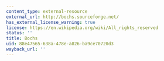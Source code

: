 ```yaml
---
content_type: external-resource
external_url: http://bochs.sourceforge.net/
has_external_license_warning: true
license: https://en.wikipedia.org/wiki/All_rights_reserved
status: ''
title: Bochs
uid: 88e47565-638a-478e-a826-ba9ce70720d3
wayback_url: ''
---
```

